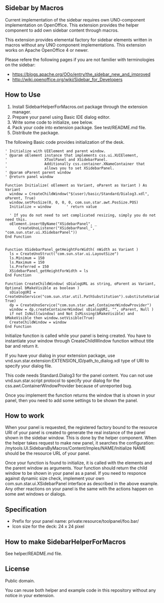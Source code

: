 
Sidebar by Macros
----

Current implementation of the sidebar requires own UNO-component implementation on OpenOffice. 
This extension provides the helper component to add own sidebar content through macros. 

This extension provides elemental factory for sidebar elements 
written in macros without any UNO component implementations.
This extension works on Apache OpenOffice 4 or newer.
  
Please refere the following pages if you are not familier with terminologies on the sidebar: 
* https://blogs.apache.org/OOo/entry/the_sidebar_new_and_improved
* http://wiki.openoffice.org/wiki/Sidebar_for_Developers


## How to Use

1. Install SidebarHelperForMacros.oxt package through the extension manager.
2. Prepare your panel using Basic IDE dialog editor.
3. Write some code to initialize, see below.
4. Pack your code into extension package. See test/README.md file.
5. Distribute the package.

The following Basic code provides initialization of the desk.
```
' Initialize with UIElement and parent window.
' @param oElement instance that implements css.ui.XUIElement, 
'                 XToolPanel and XSidebarPanel. 
'                 Additionally css.container.XNameContainer that 
'                 allows you to set XSidebarPanel.
' @param oParent parent window
' @return panel window

Function Initialize( oElement as Variant, oParent as Variant ) As Variant
  window = CreateChildWindow("$(user)/basic/Standard/Dialog3.xdl", oParent, True)
  window.setPosSize(0, 0, 0, 0, com.sun.star.awt.PosSize.POS)
  Initialize = window       ' return value
  
  ' If you do not need to set complicated resizing, simply you do not need this.
  oElement.insertByName("XSidebarPanel", _
      CreateUnoListener("XSidebarPanel_", "com.sun.star.ui.XSidebarPanel"))
End Function


Function XSidebarPanel_getHeightForWidth( nWidth as Variant )
  ls = CreateUnoStruct("com.sun.star.ui.LayoutSize")
  ls.Minimum = 150
  ls.Maximum = 150
  ls.Preferred = 150
  XSidebarPanel_getHeightForWidth = ls
End Function

Function CreateChildWindow( sDialogURL as string, oParent as Variant, Optional bMakeVisible as boolean )
  sDialogURI = CreateUnoService("com.sun.star.util.PathSubstitution").substituteVariables(sDialogURL, True)
  dp = CreateUnoService("com.sun.star.awt.ContainerWindowProvider")
  window = dp.createContainerWindow( sDialogURI, "", oParent, Null )
  if not IsNull(window) and Not IsMissing(bMakeVisible) and bMakeVisible then window.setVisible(True)
  CreateChildWindow = window
End Function
```

Initialize function is called while your panel is being created. 
You have to instantiate your window through CreateChildWindow function 
without title bar and return it.

If you have your dialog in your extension package, 
use vnd.sun.star.extension:EXTENSION_ID/path_to_dialog.xdl 
type of URI to specify your dialog file.

This code needs Standard.Dialog3 for the panel content. 
You can not use vnd.sun.star.script protocol to specify your dialog 
for the css.awt.ContainerWindowProvider because of unreported bug.
    
Once you implement the function returns the window that is shown in your panel, 
then you need to add some settings to be shown the panel.


## How to work

When your panel is requested, the registered factory bound to 
the resource URI of your panel is created to generate the real 
instance of the panel shown in the sidebar window. This is done 
by the helper component. 
When the helper takes request to 
make new panel, it searches the configuration: 
/mytools.UI.SidebarsByMacros/Content/Imples/NAME/Initialize
NAME should be the resource URL of your panel.

Once your function is found to initialize, it is called with 
the elements and the parent window as arguments. Your function 
should return the child window to be shown in your panel as a panel.
If you need to responce against dynamic size check, 
implement your own com.sun.star.ui.XSidebarPanel interface as 
described in the above example.
Any other reactions on your panel is the same with 
the actions happen on some awt windows or dialogs.

## Specification

- Prefix for your panel name: private:resource/toolpanel/foo.bar/
- Icon size for the deck: 24 x 24 pixel


## How to make SidebarHelperForMacros
See helper/README.md file.


## License

Public domain. 
  
You can reuse both helper and example code 
in this repository without any notice in your extension.
